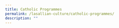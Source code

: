 ```yaml
---
title: Catholic Programmes
permalink: /lasallian-culture/catholic-programmes/
description: ""
---
```

